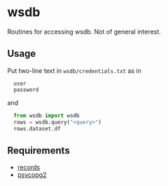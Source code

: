 wsdb
====

Routines for accessing wsdb. Not of general interest.

Usage
-----

Put two-line text in `wsdb/credentials.txt` as in
```
  user
  password
```

and

```python
  from wsdb import wsdb
  rows = wsdb.query("<query>")
  rows.dataset.df
```

Requirements
------------

- [records](https://github.com/kennet/records)
- [psycopg2](http://initd.org/psycopg/)

